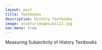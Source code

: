 ```yaml
---
layout: post
title: Textbooks
description: History Textbooks
image: assets/images/pic11.jpg
nav-menu: true
---
```


Measuring Subjectivity of History Textbooks
